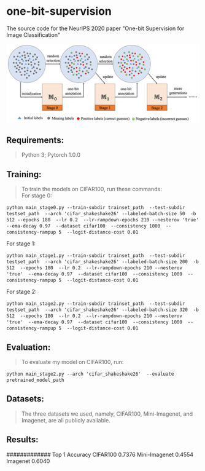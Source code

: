 # one-bit-supervision
The source code for the NeurIPS 2020 paper "One-bit Supervision for Image Classification"

![Image Text](https://github.com/huhengtong/one-bit-supervision/raw/main/framework.png)  

Requirements:
---------------------------------
>Python 3; Pytorch 1.0.0
  
Training:
-----------------------------------
>To train the models on CIFAR100, run these commands:  
For stage 0: 
```
python main_stage0.py --train-subdir trainset_path  --test-subdir testset_path  --arch 'cifar_shakeshake26' --labeled-batch-size 50  -b 512 --epochs 180  --lr 0.2  --lr-rampdown-epochs 210 --nesterov 'true'  --ema-decay 0.97  --dataset cifar100  --consistency 1000  --consistency-rampup 5  --logit-distance-cost 0.01  
```
For stage 1: 
```
python main_stage1.py --train-subdir trainset_path  --test-subdir testset_path  --arch 'cifar_shakeshake26' --labeled-batch-size 200  -b 512  --epochs 180  --lr 0.2  --lr-rampdown-epochs 210 --nesterov 'true'  --ema-decay 0.97  --dataset cifar100  --consistency 1000  --consistency-rampup 5  --logit-distance-cost 0.01  
```
For stage 2: 
```
python main_stage2.py --train-subdir trainset_path  --test-subdir testset_path  --arch 'cifar_shakeshake26' --labeled-batch-size 320  -b 512  --epochs 180  --lr 0.2  --lr-rampdown-epochs 210 --nesterov 'true'  --ema-decay 0.97  --dataset cifar100  --consistency 1000  --consistency-rampup 5  --logit-distance-cost 0.01  
```

Evaluation:
---------------------------------
>To evaluate my model on CIFAR100, run:
```
python main_stage2.py --arch 'cifar_shakeshake26'  --evaluate pretrained_model_path
```

Datasets:
-------------------------------
>The three datasets we used, namely, CIFAR100, Mini-Imagenet, and Imagenet, are all publicly available.
  
Results:
----------------------------------
#############  Top 1 Accuracy
CIFAR100       0.7376
Mini-Imagenet  0.4554
Imagenet       0.6040
